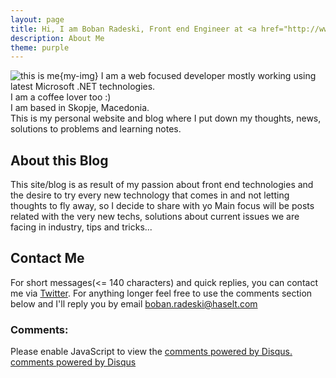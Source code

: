 ```yaml
---
layout: page
title: Hi, I am Boban Radeski, Front end Engineer at <a href="http://www.haselt.com" target="_blank">HASELT</a>
description: About Me
theme: purple
---
```


![this is me](/front-end-tech/assets/images/boban.jpg "Boban"){my-img}
I am a web focused developer mostly working using latest Microsoft .NET technologies. <br />
I am a coffee lover too :) <br />
I am based in Skopje, Macedonia. <br />
This is my personal website and blog where I put down my thoughts, news, solutions to problems and learning notes.

## About this Blog
This site/blog is as result of my passion about front end technologies and 
the desire to try every new technology that comes in and not letting thoughts to fly away, so I decide to share with yo
 Main focus will be posts
related with the very new techs, solutions about
current issues we are facing in industry, tips and tricks...

## Contact Me

For short messages(<= 140 characters) and quick replies, you can contact me via [Twitter](https://twitter.com/master_boban).
For anything longer feel free to use the comments section below and I'll reply you by email <a href="mailto:boban.radeski@haselt.com">boban.radeski@haselt.com</a>

### Comments:

<div id="disqus_thread"></div>
<script type="text/javascript">
  /* * * CONFIGURATION VARIABLES: EDIT BEFORE PASTING INTO YOUR WEBPAGE * * */
  var disqus_shortname = '{{site.disqushandler}}';

  /* * * DON'T EDIT BELOW THIS LINE * * */
  (function() {
      var dsq = document.createElement('script'); dsq.type = 'text/javascript'; dsq.async = true;
      dsq.src = '//' + disqus_shortname + '.disqus.com/embed.js';
      (document.getElementsByTagName('head')[0] || document.getElementsByTagName('body')[0]).appendChild(dsq);
  })();
</script>
<noscript>Please enable JavaScript to view the <a href="http://disqus.com/?ref_noscript">comments powered by Disqus.</a></noscript>
<a href="http://disqus.com" class="dsq-brlink">comments powered by <span class="logo-disqus">Disqus</span></a>
